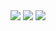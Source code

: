 <img src="https://i.imgur.com/HJZPVIT.png" />
<img src="https://github.com/Nestor36/Web-NasaSpace/assets/62574741/0cb38eec-55b8-4364-a264-59c0b4dde33e" />
<img src="https://github.com/Nestor36/Web-NasaSpace/assets/62574741/87b766ef-53f0-441d-a0ef-1278fed70c2f)https://github.com/Nestor36/Web-NasaSpace/assets/62574741/87b766ef-53f0-441d-a0ef-1278fed70c2f" />
